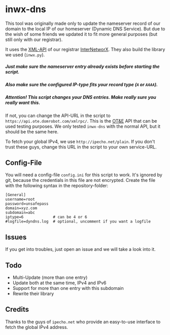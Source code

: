 # inwx-dns
This tool was originally made only to update the nameserver record of our domain to the local IP of our homeserver (Dynamic DNS Service). But due to the wish of some friends we updated it to fit more general purposes (but still only with our registrar).

It uses the [XML-API](http://www.inwx.de/de/offer/api) of our registrar [InterNetworX](http://inwx.de/).
They also build the library we used (`inwx.py`).

##### Just make sure the nameserver entry already exists before starting the script.
##### Also make sure the configured IP-type fits your record type (`A` or `AAAA`).

##### Attention! This script changes your DNS entries. Make really sure you really want this.
If not, you can change the API-URL in the script to `https://api.ote.domrobot.com/xmlrpc/`. This is the [OT&E](http://ote.inwx.de) API that can be used testing purposes. We only tested `inwx-dns` with the normal API, but it should be the same here.

To fetch your global IPv4, we use `http://ipecho.net/plain`. If you don't trust these guys, change this URL in the script to your own service-URL.



## Config-File
You will need a config-file `config.ini` for this script to work. It's ignored by git, because the credentials in this file are not encrypted. Create the file with the following syntax in the repository-folder:

    [General]
    username=root
    password=unsafepass
    domain=xyz.com
    subdomain=abc
    iptype=6             # can be 4 or 6
    #logfile=dyndns.log  # optional, uncomment if you want a logfile


## Issues
If you get into troubles, just open an issue and we will take a look into it.


## Todo

* Multi-Update (more than one entry)
* Update both at the same time, IPv4 and IPv6
* Support for more than one entry with this subdomain
* Rewrite their library

## Credits
Thanks to the guys of `ipecho.net` who provide an easy-to-use interface to fetch the global IPv4 address.